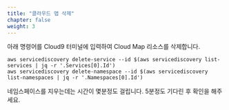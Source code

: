 ```yaml
---
title: "클라우드 맵 삭제"
chapter: false
weight: 3
---
```


아래 명령어를 Cloud9 터미널에 입력하여 Cloud Map 리소스를 삭제합니다.
```
aws servicediscovery delete-service --id $(aws servicediscovery list-services | jq -r '.Services[0].Id')
aws servicediscovery delete-namespace --id $(aws servicediscovery list-namespaces | jq -r '.Namespaces[0].Id')
```

네임스페이스를 지우는데는 시간이 몇분정도 걸립니다. 5분정도 기다린 후 확인을 해주세요.